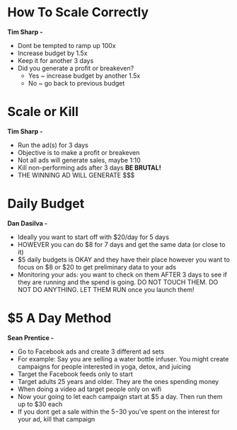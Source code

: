 # How To Scale Correctly 
**Tim Sharp -**
* Dont be tempted to ramp up 100x
* Increase budget by 1.5x
* Keep it for another 3 days
* Did you generate a profit or breakeven?
  * Yes ~ increase budget by another 1.5x
  * No ~ go back to previous budget

# Scale or Kill 
**Tim Sharp -**
* Run the ad(s) for 3 days
* Objective is to make a profit or breakeven
* Not all ads will generate sales, maybe 1:10
* Kill non-performing ads after 3 days **BE BRUTAL!**
* THE WINNING AD WILL GENERATE $$$


# Daily Budget 
**Dan Dasilva -**
* Ideally you want to start off with $20/day for 5 days
* HOWEVER you can do $8 for 7 days and get the same data (or close to it)
* $5 daily budgets is OKAY and they have their place however you want to focus on $8 or $20 to get preliminary data to your ads
* Monitoring your ads: you want to check on them AFTER 3 days to see if they are running and the spend is going. DO NOT TOUCH THEM. DO NOT DO ANYTHING. LET THEM RUN once you launch them!

# $5 A Day Method
**Sean Prentice -**
* Go to Facebook ads and create 3 different ad sets
* For example: Say you are selling a water bottle infuser. You might create campaigns for people interested in yoga, detox, and juicing
* Target the Facebook feeds only to start
* Target adults 25 years and older. They are the ones spending money
* When doing a video ad target people only on wifi
* Now your going to let each campaign start at $5 a day. Then run them up to $30 each
* If you dont get a sale within the $5-$30 you've spent on the interest for your ad, kill that campaign
